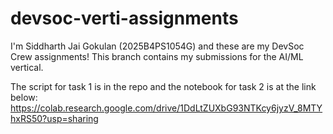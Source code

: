 # devsoc-verti-assignments
I'm Siddharth Jai Gokulan (2025B4PS1054G) and these are my DevSoc Crew assignments!
This branch contains my submissions for the AI/ML vertical.

The script for task 1 is in the repo and the notebook for task 2 is at the link below:
https://colab.research.google.com/drive/1DdLtZUXbG93NTKcy6jyzV_8MTYhxRS50?usp=sharing
